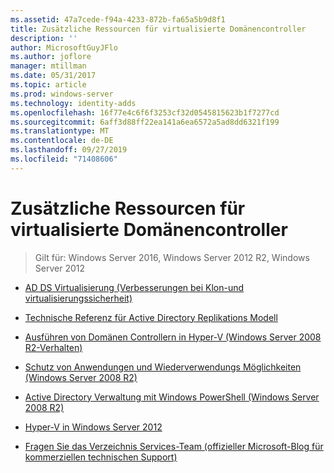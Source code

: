 ```yaml
---
ms.assetid: 47a7cede-f94a-4233-872b-fa65a5b9d8f1
title: Zusätzliche Ressourcen für virtualisierte Domänencontroller
description: ''
author: MicrosoftGuyJFlo
ms.author: joflore
manager: mtillman
ms.date: 05/31/2017
ms.topic: article
ms.prod: windows-server
ms.technology: identity-adds
ms.openlocfilehash: 16f77e4c6f6f3253cf32d0545815623b1f7277cd
ms.sourcegitcommit: 6aff3d88ff22ea141a6ea6572a5ad8dd6321f199
ms.translationtype: MT
ms.contentlocale: de-DE
ms.lasthandoff: 09/27/2019
ms.locfileid: "71408606"
---
```

# <a name="virtualized-domain-controller-additional-resources"></a>Zusätzliche Ressourcen für virtualisierte Domänencontroller

>Gilt für: Windows Server 2016, Windows Server 2012 R2, Windows Server 2012

  
-   [AD DS Virtualisierung (Verbesserungen bei Klon-und virtualisierungssicherheit)](https://go.microsoft.com/fwlink/p/?LinkID=238316)  
  
-   [Technische Referenz für Active Directory Replikations Modell](https://technet.microsoft.com/library/cc782376(v=ws.10).aspx)  
  
-   [Ausführen von Domänen Controllern in Hyper-V (Windows Server 2008 R2-Verhalten)](https://technet.microsoft.com/library/dd363553(v=ws.10).aspx)  
  
-   [Schutz von Anwendungen und Wiederverwendungs Möglichkeiten (Windows Server 2008 R2)](https://technet.microsoft.com/library/d2cae85b-41ac-497f-8cd1-5fbaa6740ffe(v=ws.10))  
  
-   [Active Directory Verwaltung mit Windows PowerShell (Windows Server 2008 R2)](https://technet.microsoft.com/library/dd378937(WS.10).aspx)  
  
-   [Hyper-V in Windows Server 2012](https://technet.microsoft.com/library/hh831531.aspx)  
  
-   [Fragen Sie das Verzeichnis Services-Team (offizieller Microsoft-Blog für kommerziellen technischen Support)](http://blogs.technet.com/b/askds)  
  


